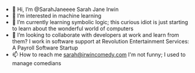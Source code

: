 - 👋 Hi, I’m @SarahJaneeee Sarah Jane Irwin
- 👀 I’m interested in machine learning
- 🌱 I’m currently learning symbolic logic; this curious idiot is just starting to learn about the wonderful world of computers
- 💞️ I’m looking to collaborate with developers at work and learn from them? I work in software support at Revolution Entertainment Services: A Payroll Software Startup
- 📫 How to reach me sarah@irwincomedy.com I'm not funny; I used to manage comedians

<!---
SarahJaneeee/SarahJaneeee is a ✨ special ✨ repository because its `README.md` (this file) appears on your GitHub profile.
You can click the Preview link to take a look at your changes.
--->
